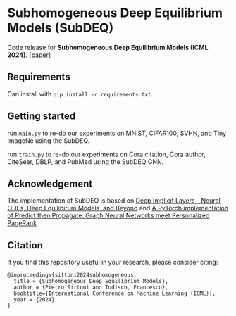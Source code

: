 # Subhomogeneous Deep Equilibrium Models (SubDEQ)

Code release for **Subhomogeneous Deep Equilibrium Models (ICML 2024)**. [[paper]](https://arxiv.org/pdf/2403.00720)

## Requirements
Can install with `pip install -r requirements.txt`.

## Getting started
run `main.py` to re-do our experiments on MNIST, CIFAR100, SVHN, and Tiny ImageNe using the SubDEQ.

run `train.py` to re-do our experiments on Cora citation, Cora author, CiteSeer, DBLP, and PubMed using the SubDEQ GNN.

## Acknowledgement
The implementation of SubDEQ is based on [Deep Implicit Layers - Neural ODEs, Deep Equilibirum Models, and Beyond](https://implicit-layers-tutorial.org/) and [A PyTorch implementation of Predict then Propagate: Graph Neural Networks meet Personalized PageRank](https://github.com/benedekrozemberczki/APPNP)

## Citation
If you find this repository useful in your research, please consider citing:

```
@inproceedings{sittoni2024subhomogeneous,
  title = {Subhomogeneous Deep Equilibrium Models},
  author = {Pietro Sittoni and Tudisco, Francesco},
  booktitle={International Conference on Machine Learning (ICML)},
  year = {2024}
}
